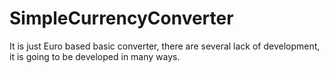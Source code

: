 # SimpleCurrencyConverter

It is just Euro based basic converter, there are several lack of development, it is going to be developed in many ways.
